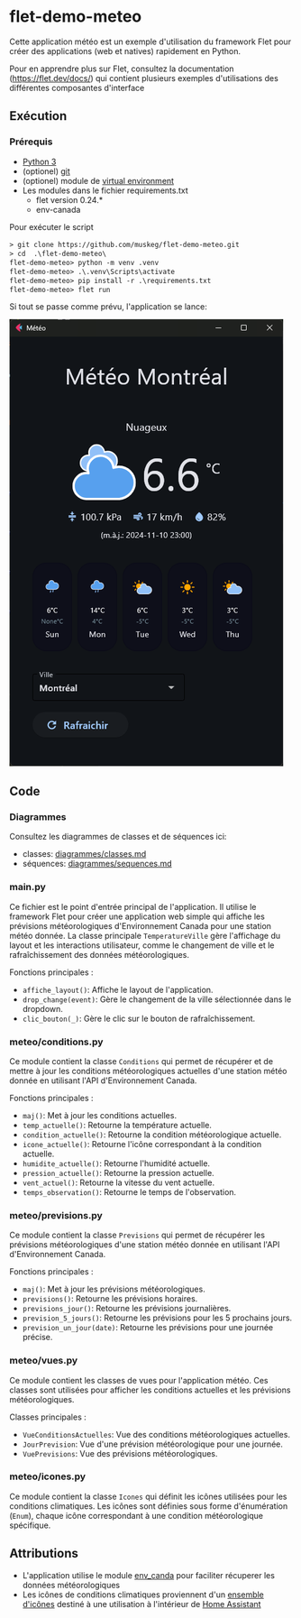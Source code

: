 # flet-demo-meteo

Cette application météo est un exemple d'utilisation du framework Flet pour créer des applications (web et natives) rapidement en Python.

Pour en apprendre plus sur Flet, consultez la documentation (https://flet.dev/docs/) qui contient plusieurs exemples d'utilisations des différentes composantes d'interface


## Exécution

### Prérequis
* [Python 3](https://www.python.org/downloads/)
* (optionel) [git](https://git-scm.com/downloads) 
* (optionel) module de [virtual environment](https://packaging.python.org/en/latest/guides/installing-using-pip-and-virtual-environments/)
* Les modules dans le fichier requirements.txt
  * flet version 0.24.*
  * env-canada


Pour exécuter le script
```
> git clone https://github.com/muskeg/flet-demo-meteo.git
> cd  .\flet-demo-meteo\
flet-demo-meteo> python -m venv .venv
flet-demo-meteo> .\.venv\Scripts\activate
flet-demo-meteo> pip install -r .\requirements.txt
flet-demo-meteo> flet run
```
Si tout se passe comme prévu, l'application se lance:

![alt text](image.png)

## Code

### Diagrammes
Consultez les diagrammes de classes et de séquences ici:
* classes: [diagrammes/classes.md](https://github.com/muskeg/flet-demo-meteo/blob/main/diagrammes/classes.md)
* séquences: [diagrammes/sequences.md](https://github.com/muskeg/flet-demo-meteo/blob/main/diagrammes/sequences.md)

### main.py

Ce fichier est le point d'entrée principal de l'application. Il utilise le framework Flet pour créer une application web simple qui affiche les prévisions météorologiques d'Environnement Canada pour une station météo donnée. La classe principale `TemperatureVille` gère l'affichage du layout et les interactions utilisateur, comme le changement de ville et le rafraîchissement des données météorologiques.

Fonctions principales :
- `affiche_layout()`: Affiche le layout de l'application.
- `drop_change(event)`: Gère le changement de la ville sélectionnée dans le dropdown.
- `clic_bouton(_)`: Gère le clic sur le bouton de rafraîchissement.

### meteo/conditions.py

Ce module contient la classe `Conditions` qui permet de récupérer et de mettre à jour les conditions météorologiques actuelles d'une station météo donnée en utilisant l'API d'Environnement Canada.

Fonctions principales :
- `maj()`: Met à jour les conditions actuelles.
- `temp_actuelle()`: Retourne la température actuelle.
- `condition_actuelle()`: Retourne la condition météorologique actuelle.
- `icone_actuelle()`: Retourne l'icône correspondant à la condition actuelle.
- `humidite_actuelle()`: Retourne l'humidité actuelle.
- `pression_actuelle()`: Retourne la pression actuelle.
- `vent_actuel()`: Retourne la vitesse du vent actuelle.
- `temps_observation()`: Retourne le temps de l'observation.

### meteo/previsions.py

Ce module contient la classe `Previsions` qui permet de récupérer les prévisions météorologiques d'une station météo donnée en utilisant l'API d'Environnement Canada.

Fonctions principales :
- `maj()`: Met à jour les prévisions météorologiques.
- `previsions()`: Retourne les prévisions horaires.
- `previsions_jour()`: Retourne les prévisions journalières.
- `prevision_5_jours()`: Retourne les prévisions pour les 5 prochains jours.
- `prevision_un_jour(date)`: Retourne les prévisions pour une journée précise.

### meteo/vues.py

Ce module contient les classes de vues pour l'application météo. Ces classes sont utilisées pour afficher les conditions actuelles et les prévisions météorologiques.

Classes principales :
- `VueConditionsActuelles`: Vue des conditions météorologiques actuelles.
- `JourPrevision`: Vue d'une prévision météorologique pour une journée.
- `VuePrevisions`: Vue des prévisions météorologiques.

### meteo/icones.py

Ce module contient la classe `Icones` qui définit les icônes utilisées pour les conditions climatiques. Les icônes sont définies sous forme d'énumération (`Enum`), chaque icône correspondant à une condition météorologique spécifique.

## Attributions

* L'application utilise le module [env_canda](https://github.com/michaeldavie/env_canada) pour faciliter récuperer les données météorologiques
* Les icônes de conditions climatiques proviennent d'un [ensemble d'icônes](https://github.com/Makin-Things/weather-icons) destiné à une utilisation à l'intérieur de [Home Assistant](https://www.home-assistant.io/)

